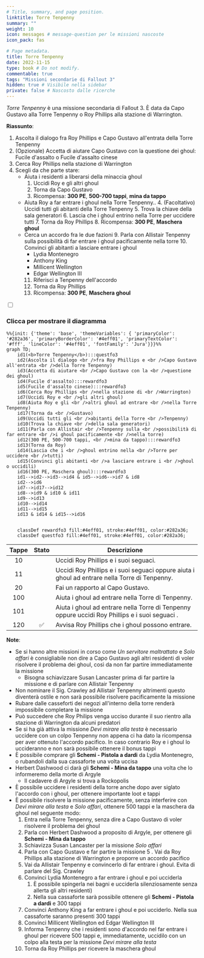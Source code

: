 ```yaml
---
# Title, summary, and page position.
linktitle: Torre Tenpenny
summary: ""
weight: 10
icon: messages # message-question per le missioni nascoste
icon_pack: fas

# Page metadata.
title: Torre Tenpenny
date: 2022-11-15
type: book # Do not modify.
commentable: true
tags: "Missioni secondarie di Fallout 3"
hidden: true # Visibile nella sidebar
private: false # Nascosto dalle ricerche
---
```


<div class="fo3">

*Torre Tenpenny* è una missione secondaria di Fallout 3. È data da Capo Gustavo alla Torre Tenpenny o Roy Phillips alla stazione di Warrington.

**Riassunto**:
1. Ascolta il dialogo fra Roy Phillips e Capo Gustavo all'entrata della Torre Tenpenny
2. (Opzionale) Accetta di aiutare Capo Gustavo con la questione dei ghoul: Fucile d'assalto o Fucile d'assalto cinese
3. Cerca Roy Phillips nella stazione di Warrington
4. Scegli da che parte stare:
   - Aiuta i residenti a liberarsi della minaccia ghoul
     1. Uccidi Roy e gli altri ghoul
     2. Torna da Capo Gustavo
     3. Ricompensa: **300 PE**, **500-700 tappi**, **mina da tappo**
   - Aiuta Roy a far entrare i ghoul nella Torre Tenpenny..
     4. (Facoltativo) Uccidi tutti gli abitanti della Torre Tenpenny
     5. Trova la chiave della sala generatori
     6. Lascia che i ghoul entrino nella Torre per uccidere tutti
     7. Torna da Roy Phillips
     8. Ricompensa: **300 PE**, **Maschera ghoul**
   - Cerca un accordo fra le due fazioni
     9. Parla con Allistair Tenpenny sulla possibilità di far entrare i ghoul pacificamente nella torre
     10. Convinci gli abitanti a lasciare entrare i ghoul
       - Lydia Montenegro
       - Anthony King
       - Millicent Wellington
       - Edgar Wellington III 
     11. Riferisci a Tenpenny dell'accordo 
     12. Torna da Roy Phillips
     13. Ricompensa: **300 PE**, **Maschera ghoul**


<section class="chart-collapse">
<input type="checkbox" name="collapse2" id="handle2">
<h3 class="handle">
<label for="handle2">Clicca per mostrare il diagramma</label>
</h3>
<div class="content">

```mermaid
%%{init: {'theme': 'base', 'themeVariables': { 'primaryColor': '#282a36', 'primaryBorderColor': '#4eff01', 'primaryTextColor': '#fff', 'lineColor': '#4eff01', 'fontFamily': 'Jura'}}}%%
graph TD;
    id1(<b>Torre Tenpenny</b>):::questfo3
    id2(Ascolta il dialogo <br />fra Roy Phillips e <br />Capo Gustavo all'entrata <br />della Torre Tenpenny)
    id3(Accetta di aiutare <br />Capo Gustavo con la <br />questione dei ghoul)
    id4(Fucile d'assalto):::rewardfo3
    id5(Fucile d'assalto cinese):::rewardfo3
    id6(Cerca Roy Phillips <br />nella stazione di <br />Warrington)
    id7(Uccidi Roy e <br />gli altri ghoul) 
    id8(Aiuta Roy e gli <br />altri ghoul ad entrare <br />nella Torre Tenpenny)
    id17(Torna da <br />Gustavo)
    id9(Uccidi tutti gli <br />abitanti della Torre <br />Tenpenny)
    id10(Trova la chiave <br />della sala generatori)
    id11(Parla con Allistair <br />Tenpenny sulla <br />possibilità di far entrare <br />i ghoul pacificamente <br />nella torre)
    id12(300 PE, 500-700 tappi, <br />mina da tappo):::rewardfo3
    id13(Torna da Roy) 
    id14(Lascia che i <br />ghoul entrino nella <br />Torre per uccidere <br />tutti)
    id15(Convinci gli abitanti <br />a lasciare entrare i <br />ghoul o uccidili)
    id16(300 PE, Maschera ghoul):::rewardfo3
    id1-->id2-->id3-->id4 & id5-->id6-->id7 & id8
    id2-->id6
    id7-->id17-->id12
    id8-->id9 & id10 & id11
    id9-->id13
    id10-->id14
    id11-->id15
    id13 & id14 & id15-->id16
    
    
    classDef rewardfo3 fill:#4eff01, stroke:#4eff01, color:#282a36;
    classDef questfo3 fill:#4eff01, stroke:#4eff01, color:#282a36;
```

</div>
</section>

| Tappe |       Stato        | Descrizione                                                                                    |
| :---: | :----------------: | ---------------------------------------------------------------------------------------------- |
|  10   |                    | Uccidi Roy Phillips e i suoi seguaci.                                                          |
|  11   |                    | Uccidi Roy Phillips e i suoi seguaci oppure aiuta i ghoul ad entrare nella Torre di Tenpenny.  |
|  20   |                    | Fai un rapporto al Capo Gustavo.                                                               |
|  100  |                    | Aiuta i ghoul ad entrare nella Torre di Tenpenny.                                              |
|  101  |                    | Aiuta i ghoul ad entrare nella Torre di Tenpenny oppure uccidi Roy Phillips e i suoi seguaci . |
|  120  | :white_check_mark: | Avvisa Roy Phillips che i ghoul possono entrare.                                               |


**Note**:
- Se si hanno altre missioni in corso come *Un servitore maltrattato* e *Solo affari* è consigliabile non dire a Capo Gustavo agli altri residenti di voler risolvere il problema dei ghoul, così da non far partire immediatamente la missione
  - Bisogna schiavizzare Susan Lancaster prima di far partire la missione e di parlare con Allistair Tenpenny
- Non nominare il Sig. Crawley ad Allistair Tenpenny altrimenti questo diventerà ostile e non sarà possibile risolvere pacificamente la missione
- Rubare dalle casseforti dei negozi all'interno della torre renderà impossibile completare la missione
- Può succedere che Roy Philips venga ucciso  durante il suo rientro alla stazione di Warrington da alcuni predatori
- Se si ha già attiva la missione *Devi mirare alla testa* è necessario uccidere con un colpo Tenpenny non appena ci ha dato la ricompensa per aver ottenuto l'accordo pacifico. In caso contrario Roy e i ghoul lo uccideranno e non sarà possibile ottenere il bonus tappi
- È possibile comprare gli **Schemi - Pistola a dardi** da Lydia Montenegro, o rubandoli dalla sua cassaforte una volta uccisa
- Herbert Dashwood ci darà gli **Schemi - Mina da tappo** una volta che lo informeremo della morte di Argyle
  - Il cadavere di Argyle si trova a Rockopolis
- È possibile uccidere i residenti della torre anche dopo aver siglato l'accordo con i ghoul, per ottenere importante loot e tappi
- È possibile risolvere la missione pacificamente, senza interferire con *Devi mirare alla testa* e *Solo affari*, ottenere 500 tappi e la maschera da ghoul nel seguente modo: 
    1. Entra nella Torre Tenpenny, senza dire a Capo Gustavo di voler risolvere il problema dei ghoul
    2. Parla con Herbert Dashwood a proposito di Argyle, per ottenere gli **Schemi - Mina da tappo**
    3. Schiavizza Susan Lancaster per la missione *Solo affari*
    4. Parla con Capo Gustavo e far partire la missione
    5 . Vai da Roy Phillips alla stazione di Warrington e proporre un accordo pacifico
    5. Vai da Allistair Tenpenny e convincerlo di far entrare i ghoul. Evita di parlare del Sig. Crawley
    6. Convinci Lydia Montenegro a far entrare i ghoul e poi ucciderla
       1. È possibile spingerla nei bagni e ucciderla silenziosamente senza allerta gli altri residenti)
       2. Nella sua cassaforte sarà possibile ottenere gli **Schemi - Pistola a dardi** e 300 tappi
    7. Convinci Anthony King a far entrare i ghoul e poi ucciderlo. Nella sua cassaforte saranno presenti 300 tappi
    8. Convinci Millicent Wellington ed Edgar Wellington III
    9.  Informa Tenpenny che i residenti sono d'accordo nel far entrare i ghoul per ricevere 500 tappi e, immediatamente, uccidilo con un colpo alla testa per la missione *Devi mirare alla testa*
    10. Torna da Roy Phillips per ricevere la maschera ghoul


</div>